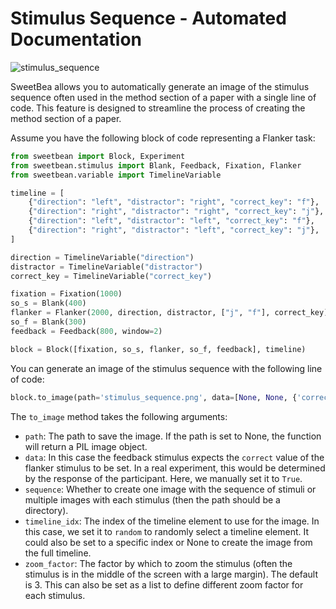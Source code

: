 # Stimulus Sequence - Automated Documentation

![stimulus_sequence](../img/stimuli/flanker.png)

SweetBea allows you to automatically generate an image of the stimulus sequence often used in the method section of a paper with a single line of code. This feature is designed to streamline the process of creating the method section of a paper.

Assume you have the following block of code representing a Flanker task:
```python
from sweetbean import Block, Experiment
from sweetbean.stimulus import Blank, Feedback, Fixation, Flanker
from sweetbean.variable import TimelineVariable

timeline = [
    {"direction": "left", "distractor": "right", "correct_key": "f"},
    {"direction": "right", "distractor": "right", "correct_key": "j"},
    {"direction": "left", "distractor": "left", "correct_key": "f"},
    {"direction": "right", "distractor": "left", "correct_key": "j"},
]

direction = TimelineVariable("direction")
distractor = TimelineVariable("distractor")
correct_key = TimelineVariable("correct_key")

fixation = Fixation(1000)
so_s = Blank(400)
flanker = Flanker(2000, direction, distractor, ["j", "f"], correct_key)
so_f = Blank(300)
feedback = Feedback(800, window=2)

block = Block([fixation, so_s, flanker, so_f, feedback], timeline)
```

You can generate an image of the stimulus sequence with the following line of code:
```python
block.to_image(path='stimulus_sequence.png', data=[None, None, {'correct': True}, None, None], sequence=True, timeline_idx='random', zoom_factor=3)
```

The `to_image` method takes the following arguments:
- `path`: The path to save the image. If the path is set to None, the function will return a PIL image object.
- `data`: In this case the feedback stimulus expects the `correct` value of the flanker stimulus to be set. In a real experiment, this would be determined by the response of the participant. Here, we manually set it to `True`.
- `sequence`: Whether to create one image with the sequence of stimuli or multiple images with each stimulus (then the path should be a directory).
- `timeline_idx`: The index of the timeline element to use for the image. In this case, we set it to `random` to randomly select a timeline element. It could also be set to a specific index or None to create the image from the full timeline.
- `zoom_factor`: The factor by which to zoom the stimulus (often the stimulus is in the middle of the screen with a large margin). The default is 3. This can also be set as a list to define different zoom factor for each stimulus.